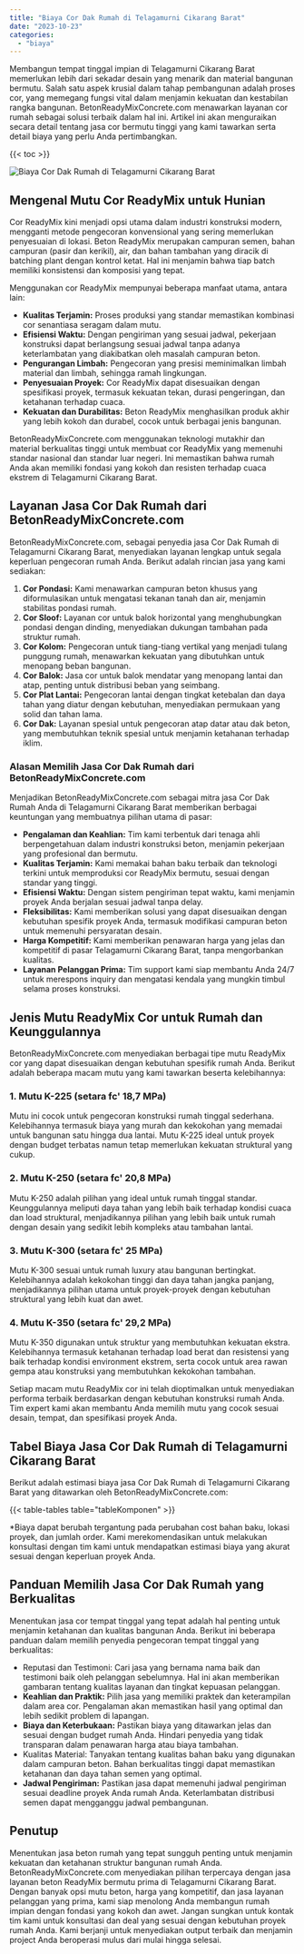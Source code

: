 ```yaml
---
title: "Biaya Cor Dak Rumah di Telagamurni Cikarang Barat"
date: "2023-10-23"
categories: 
  - "biaya"
---
```


Membangun tempat tinggal impian di Telagamurni Cikarang Barat memerlukan lebih dari sekadar desain yang menarik dan material bangunan bermutu. Salah satu aspek krusial dalam tahap pembangunan adalah proses cor, yang memegang fungsi vital dalam menjamin kekuatan dan kestabilan rangka bangunan. BetonReadyMixConcrete.com menawarkan layanan cor rumah sebagai solusi terbaik dalam hal ini. Artikel ini akan menguraikan secara detail tentang jasa cor bermutu tinggi yang kami tawarkan serta detail biaya yang perlu Anda pertimbangkan.

{{< toc >}}

![Biaya Cor Dak Rumah di Telagamurni Cikarang Barat](https://betoncor8.github.io/cor/harga-beton-readymix-concrete%20(43).png)

## Mengenal Mutu Cor ReadyMix untuk Hunian

Cor ReadyMix kini menjadi opsi utama dalam industri konstruksi modern, mengganti metode pengecoran konvensional yang sering memerlukan penyesuaian di lokasi. Beton ReadyMix merupakan campuran semen, bahan campuran (pasir dan kerikil), air, dan bahan tambahan yang diracik di batching plant dengan kontrol ketat. Hal ini menjamin bahwa tiap batch memiliki konsistensi dan komposisi yang tepat.

Menggunakan cor ReadyMix mempunyai beberapa manfaat utama, antara lain:

- **Kualitas Terjamin:** Proses produksi yang standar memastikan kombinasi cor senantiasa seragam dalam mutu.
- **Efisiensi Waktu:** Dengan pengiriman yang sesuai jadwal, pekerjaan konstruksi dapat berlangsung sesuai jadwal tanpa adanya keterlambatan yang diakibatkan oleh masalah campuran beton.
- **Pengurangan Limbah:** Pengecoran yang presisi meminimalkan limbah material dan limbah, sehingga ramah lingkungan.
- **Penyesuaian Proyek:** Cor ReadyMix dapat disesuaikan dengan spesifikasi proyek, termasuk kekuatan tekan, durasi pengeringan, dan ketahanan terhadap cuaca.
- **Kekuatan dan Durabilitas:** Beton ReadyMix menghasilkan produk akhir yang lebih kokoh dan durabel, cocok untuk berbagai jenis bangunan.

BetonReadyMixConcrete.com menggunakan teknologi mutakhir dan material berkualitas tinggi untuk membuat cor ReadyMix yang memenuhi standar nasional dan standar luar negeri. Ini memastikan bahwa rumah Anda akan memiliki fondasi yang kokoh dan resisten terhadap cuaca ekstrem di Telagamurni Cikarang Barat.

## Layanan Jasa Cor Dak Rumah dari BetonReadyMixConcrete.com

BetonReadyMixConcrete.com, sebagai penyedia jasa Cor Dak Rumah di Telagamurni Cikarang Barat, menyediakan layanan lengkap untuk segala keperluan pengecoran rumah Anda. Berikut adalah rincian jasa yang kami sediakan:

1. **Cor Pondasi:** Kami menawarkan campuran beton khusus yang diformulasikan untuk mengatasi tekanan tanah dan air, menjamin stabilitas pondasi rumah.
2. **Cor Sloof:** Layanan cor untuk balok horizontal yang menghubungkan pondasi dengan dinding, menyediakan dukungan tambahan pada struktur rumah.
3. **Cor Kolom:** Pengecoran untuk tiang-tiang vertikal yang menjadi tulang punggung rumah, menawarkan kekuatan yang dibutuhkan untuk menopang beban bangunan.
4. **Cor Balok:** Jasa cor untuk balok mendatar yang menopang lantai dan atap, penting untuk distribusi beban yang seimbang.
5. **Cor Plat Lantai:** Pengecoran lantai dengan tingkat ketebalan dan daya tahan yang diatur dengan kebutuhan, menyediakan permukaan yang solid dan tahan lama.
6. **Cor Dak:** Layanan spesial untuk pengecoran atap datar atau dak beton, yang membutuhkan teknik spesial untuk menjamin ketahanan terhadap iklim.

### Alasan Memilih Jasa Cor Dak Rumah dari BetonReadyMixConcrete.com

Menjadikan BetonReadyMixConcrete.com sebagai mitra jasa Cor Dak Rumah Anda di Telagamurni Cikarang Barat memberikan berbagai keuntungan yang membuatnya pilihan utama di pasar:

- **Pengalaman dan Keahlian:** Tim kami terbentuk dari tenaga ahli berpengetahuan dalam industri konstruksi beton, menjamin pekerjaan yang profesional dan bermutu.
- **Kualitas Terjamin:** Kami memakai bahan baku terbaik dan teknologi terkini untuk memproduksi cor ReadyMix bermutu, sesuai dengan standar yang tinggi.
- **Efisiensi Waktu:** Dengan sistem pengiriman tepat waktu, kami menjamin proyek Anda berjalan sesuai jadwal tanpa delay.
- **Fleksibilitas:** Kami memberikan solusi yang dapat disesuaikan dengan kebutuhan spesifik proyek Anda, termasuk modifikasi campuran beton untuk memenuhi persyaratan desain.
- **Harga Kompetitif:** Kami memberikan penawaran harga yang jelas dan kompetitif di pasar Telagamurni Cikarang Barat, tanpa mengorbankan kualitas.
- **Layanan Pelanggan Prima:** Tim support kami siap membantu Anda 24/7 untuk merespons inquiry dan mengatasi kendala yang mungkin timbul selama proses konstruksi.

## Jenis Mutu ReadyMix Cor untuk Rumah dan Keunggulannya

BetonReadyMixConcrete.com menyediakan berbagai tipe mutu ReadyMix cor yang dapat disesuaikan dengan kebutuhan spesifik rumah Anda. Berikut adalah beberapa macam mutu yang kami tawarkan beserta kelebihannya:

### 1\. Mutu K-225 (setara fc' 18,7 MPa)

Mutu ini cocok untuk pengecoran konstruksi rumah tinggal sederhana. Kelebihannya termasuk biaya yang murah dan kekokohan yang memadai untuk bangunan satu hingga dua lantai. Mutu K-225 ideal untuk proyek dengan budget terbatas namun tetap memerlukan kekuatan struktural yang cukup.

### 2\. Mutu K-250 (setara fc' 20,8 MPa)

Mutu K-250 adalah pilihan yang ideal untuk rumah tinggal standar. Keunggulannya meliputi daya tahan yang lebih baik terhadap kondisi cuaca dan load struktural, menjadikannya pilihan yang lebih baik untuk rumah dengan desain yang sedikit lebih kompleks atau tambahan lantai.

### 3\. Mutu K-300 (setara fc' 25 MPa)

Mutu K-300 sesuai untuk rumah luxury atau bangunan bertingkat. Kelebihannya adalah kekokohan tinggi dan daya tahan jangka panjang, menjadikannya pilihan utama untuk proyek-proyek dengan kebutuhan struktural yang lebih kuat dan awet.

### 4\. Mutu K-350 (setara fc' 29,2 MPa)

Mutu K-350 digunakan untuk struktur yang membutuhkan kekuatan ekstra. Kelebihannya termasuk ketahanan terhadap load berat dan resistensi yang baik terhadap kondisi environment ekstrem, serta cocok untuk area rawan gempa atau konstruksi yang membutuhkan kekokohan tambahan.

Setiap macam mutu ReadyMix cor ini telah dioptimalkan untuk menyediakan performa terbaik berdasarkan dengan kebutuhan konstruksi rumah Anda. Tim expert kami akan membantu Anda memilih mutu yang cocok sesuai desain, tempat, dan spesifikasi proyek Anda.

## Tabel Biaya Jasa Cor Dak Rumah di Telagamurni Cikarang Barat

Berikut adalah estimasi biaya jasa Cor Dak Rumah di Telagamurni Cikarang Barat yang ditawarkan oleh BetonReadyMixConcrete.com:

{{< table-tables table="tableKomponen" >}}

\*Biaya dapat berubah tergantung pada perubahan cost bahan baku, lokasi proyek, dan jumlah order. Kami merekomendasikan untuk melakukan konsultasi dengan tim kami untuk mendapatkan estimasi biaya yang akurat sesuai dengan keperluan proyek Anda.

## Panduan Memilih Jasa Cor Dak Rumah yang Berkualitas

Menentukan jasa cor tempat tinggal yang tepat adalah hal penting untuk menjamin ketahanan dan kualitas bangunan Anda. Berikut ini beberapa panduan dalam memilih penyedia pengecoran tempat tinggal yang berkualitas:

- Reputasi dan Testimoni: Cari jasa yang bernama nama baik dan testimoni baik oleh pelanggan sebelumnya. Hal ini akan memberikan gambaran tentang kualitas layanan dan tingkat kepuasan pelanggan.
- **Keahlian dan Praktik:** Pilih jasa yang memiliki praktek dan keterampilan dalam area cor. Pengalaman akan memastikan hasil yang optimal dan lebih sedikit problem di lapangan.
- **Biaya dan Keterbukaan:** Pastikan biaya yang ditawarkan jelas dan sesuai dengan budget rumah Anda. Hindari penyedia yang tidak transparan dalam penawaran harga atau biaya tambahan.
- Kualitas Material: Tanyakan tentang kualitas bahan baku yang digunakan dalam campuran beton. Bahan berkualitas tinggi dapat memastikan ketahanan dan daya tahan semen yang optimal.
- **Jadwal Pengiriman:** Pastikan jasa dapat memenuhi jadwal pengiriman sesuai deadline proyek Anda rumah Anda. Keterlambatan distribusi semen dapat mengganggu jadwal pembangunan.

## Penutup

Menentukan jasa beton rumah yang tepat sungguh penting untuk menjamin kekuatan dan ketahanan struktur bangunan rumah Anda. BetonReadyMixConcrete.com menyediakan pilihan terpercaya dengan jasa layanan beton ReadyMix bermutu prima di Telagamurni Cikarang Barat. Dengan banyak opsi mutu beton, harga yang kompetitif, dan jasa layanan pelanggan yang prima, kami siap menolong Anda membangun rumah impian dengan fondasi yang kokoh dan awet. Jangan sungkan untuk kontak tim kami untuk konsultasi dan deal yang sesuai dengan kebutuhan proyek rumah Anda. Kami berjanji untuk menyediakan output terbaik dan menjamin project Anda beroperasi mulus dari mulai hingga selesai.
